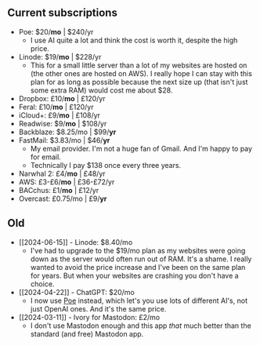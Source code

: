 ## Current subscriptions

- Poe: $20/**mo** | $240/yr
	- I use AI quite a lot and think the cost is worth it, despite the high price.
- Linode: $19/**mo** | $228/yr
	- This for a small little server than a lot of my websites are hosted on (the other ones are hosted on AWS). I really hope I can stay with this plan for as long as possible because the next size up (that isn't just some extra RAM) would cost me about $28.
- Dropbox: £10/**mo** | £120/yr
- Feral: £10/**mo** | £120/yr
- iCloud+: £9/**mo** | £108/yr
- Readwise: $9/**mo** | $108/yr
- Backblaze: $8.25/mo | $99/**yr**
- FastMail: $3.83/mo | $46/**yr**
	- My email provider. I'm not a huge fan of Gmail. And I'm happy to pay for email.
	- Technically I pay $138 once every three years.
- Narwhal 2: £4/**mo** | £48/yr
- AWS: £3-£6/**mo** | £36-£72/yr
- BACchus: £1/**mo** | £12/yr
- Overcast: £0.75/mo | £9/**yr**

## Old

- [[2024-06-15]] - Linode: $8.40/mo
	- I've had to upgrade to the $19/mo plan as my websites were going down as the server would often run out of RAM. It's a shame. I really wanted to avoid the price increase and I've been on the same plan for years. But when your websites are crashing you don't have a choice.
- [[2024-04-22]] - ChatGPT: $20/mo
	- I now use [Poe](https://poe.com/) instead, which let's you use lots of different AI's, not just OpenAI ones. And it's the same price.
- [[2024-03-11]] - Ivory for Mastodon: £2/mo
	- I don't use Mastodon enough and this app *that* much better than the standard (and free) Mastodon app.